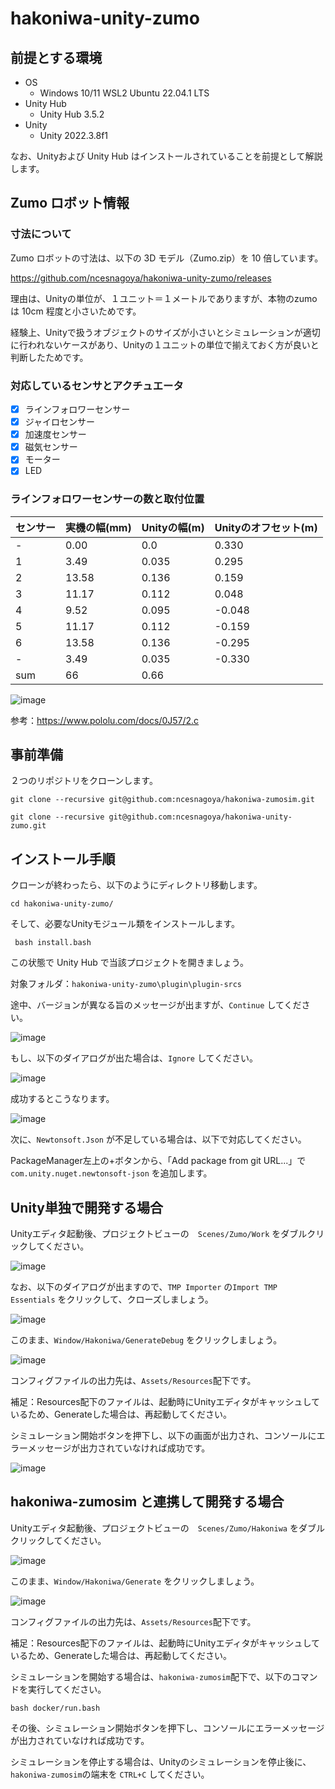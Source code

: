 # hakoniwa-unity-zumo

## 前提とする環境

* OS
  * Windows 10/11 WSL2 Ubuntu 22.04.1 LTS
* Unity Hub
  * Unity Hub 3.5.2
* Unity
  * Unity 2022.3.8f1

なお、Unityおよび Unity Hub はインストールされていることを前提として解説します。

## Zumo ロボット情報

### 寸法について

Zumo ロボットの寸法は、以下の 3D モデル（Zumo.zip）を 10 倍しています。

https://github.com/ncesnagoya/hakoniwa-unity-zumo/releases

理由は、Unityの単位が、１ユニット＝１メートルでありますが、本物のzumoは 10cm 程度と小さいためです。

経験上、Unityで扱うオブジェクトのサイズが小さいとシミュレーションが適切に行われないケースがあり、Unityの１ユニットの単位で揃えておく方が良いと判断したためです。

### 対応しているセンサとアクチュエータ

- [x] ラインフォロワーセンサー
- [X] ジャイロセンサー
- [X] 加速度センサー
- [X] 磁気センサー
- [X] モーター
- [X] LED

### ラインフォロワーセンサーの数と取付位置

| センサー | 実機の幅(mm) | Unityの幅(m)| Unityのオフセット(m)|
| ------- | ------- | ------- | ------- |
| - | 0.00  | 0.0   |0.330|
| 1 | 3.49   | 0.035   |0.295|
| 2 | 13.58   | 0.136   |0.159|
| 3 | 11.17   | 0.112   |0.048|
| 4 | 9.52   | 0.095   |-0.048|
| 5 | 11.17   | 0.112   |-0.159|
| 6 | 13.58   | 0.136   |-0.295|
| - | 3.49  | 0.035   |-0.330|
|sum|66|0.66||

![image](https://github.com/ncesnagoya/hakoniwa-unity-zumo/assets/164193/c90a84df-eaf8-46b5-967e-d1114c60a127)

参考：https://www.pololu.com/docs/0J57/2.c


















## 事前準備

２つのリポジトリをクローンします。

```
git clone --recursive git@github.com:ncesnagoya/hakoniwa-zumosim.git
```

```
git clone --recursive git@github.com:ncesnagoya/hakoniwa-unity-zumo.git
```

## インストール手順


クローンが終わったら、以下のようにディレクトリ移動します。

```
cd hakoniwa-unity-zumo/
```

そして、必要なUnityモジュール類をインストールします。

```
 bash install.bash 
```

この状態で Unity Hub で当該プロジェクトを開きましょう。

対象フォルダ：`hakoniwa-unity-zumo\plugin\plugin-srcs`

途中、バージョンが異なる旨のメッセージが出ますが、`Continue` してください。

![image](https://github.com/ncesnagoya/hakoniwa-unity-zumo/assets/164193/20658510-6990-4630-80c7-42620f6dfb55)

もし、以下のダイアログが出た場合は、`Ignore` してください。

![image](https://github.com/ncesnagoya/hakoniwa-unity-zumo/assets/164193/1ac1a546-adb3-4a97-936a-9c9f11959dd7)

成功するとこうなります。

![image](https://github.com/ncesnagoya/hakoniwa-unity-zumo/assets/164193/43b9162f-7c5f-4011-9805-568d567dea69)


次に、`Newtonsoft.Json` が不足している場合は、以下で対応してください。

PackageManager左上の+ボタンから、「Add package from git URL...」で `com.unity.nuget.newtonsoft-json` を追加します。

## Unity単独で開発する場合

Unityエディタ起動後、プロジェクトビューの　`Scenes/Zumo/Work` をダブルクリックしてください。

![image](https://github.com/ncesnagoya/hakoniwa-unity-zumo/assets/164193/b454bb9e-013a-44ec-a863-3b5eff34f769)

なお、以下のダイアログが出ますので、`TMP Importer` の`Import TMP Essentials` をクリックして、クローズしましょう。

![image](https://github.com/ncesnagoya/hakoniwa-unity-zumo/assets/164193/b81f796c-41a4-4f80-adac-bd353c354f8c)


このまま、`Window/Hakoniwa/GenerateDebug` をクリックしましょう。

![image](https://github.com/toppers/hakoniwa-openel-cpp/assets/164193/8be12b93-48d8-4fee-bac0-4e02ca0e6a9d)

コンフィグファイルの出力先は、`Assets/Resources`配下です。

補足：Resources配下のファイルは、起動時にUnityエディタがキャッシュしているため、Generateした場合は、再起動してください。

シミュレーション開始ボタンを押下し、以下の画面が出力され、コンソールにエラーメッセージが出力されていなければ成功です。

![image](https://github.com/ncesnagoya/hakoniwa-unity-zumo/assets/164193/995687a6-b9bc-4723-bde2-819ceb107181)


## hakoniwa-zumosim と連携して開発する場合

Unityエディタ起動後、プロジェクトビューの　`Scenes/Zumo/Hakoniwa` をダブルクリックしてください。

![image](https://github.com/ncesnagoya/hakoniwa-unity-zumo/assets/164193/98550577-e69c-414e-966d-69abdfb1c10f)


このまま、`Window/Hakoniwa/Generate` をクリックしましょう。

![image](https://github.com/ncesnagoya/hakoniwa-unity-zumo/assets/164193/08c1a452-f8be-4c3b-b062-09577e368e3d)

コンフィグファイルの出力先は、`Assets/Resources`配下です。

補足：Resources配下のファイルは、起動時にUnityエディタがキャッシュしているため、Generateした場合は、再起動してください。

シミュレーションを開始する場合は、`hakoniwa-zumosim`配下で、以下のコマンドを実行してください。

```
bash docker/run.bash
```

その後、シミュレーション開始ボタンを押下し、コンソールにエラーメッセージが出力されていなければ成功です。

シミュレーションを停止する場合は、Unityのシミュレーションを停止後に、`hakoniwa-zumosim`の端末を `CTRL+C` してください。
